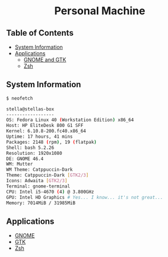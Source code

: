 <h1 align="center">Personal Machine</h1>

## Table of Contents

- [System Information](#system-information)
- [Applications](#applications)
  - [GNOME and GTK](./applications/gnome/README.md)
  - [Zsh](./applications/zsh/README.md)


## System Information

```sh
$ neofetch

stella@stellas-box 
------------------ 
OS: Fedora Linux 40 (Workstation Edition) x86_64 
Host: HP EliteDesk 800 G1 SFF 
Kernel: 6.10.8-200.fc40.x86_64 
Uptime: 17 hours, 41 mins 
Packages: 2148 (rpm), 19 (flatpak) 
Shell: bash 5.2.26 
Resolution: 1920x1080 
DE: GNOME 46.4 
WM: Mutter 
WM Theme: Catppuccin-Dark 
Theme: Catppuccin-Dark [GTK2/3] 
Icons: Adwaita [GTK2/3] 
Terminal: gnome-terminal 
CPU: Intel i5-4670 (4) @ 3.800GHz 
GPU: Intel HD Graphics # Yes... I know... it's not great...
Memory: 7014MiB / 31985MiB
```

## Applications

- [GNOME](./applications/gnome/README.md)
- [GTK](./applications/gtk/README.md)
- [Zsh](./applications/zsh/README.md)